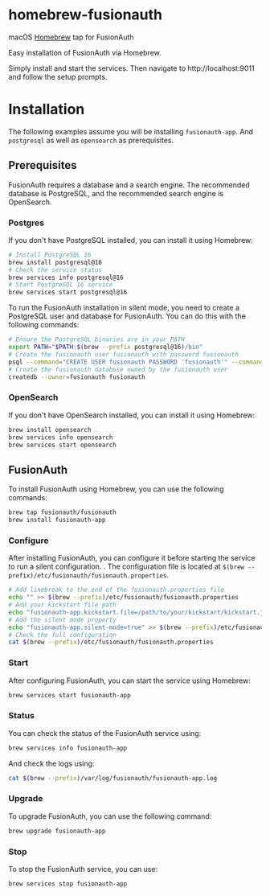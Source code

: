 # homebrew-fusionauth
macOS [Homebrew](https://brew.sh/) tap for FusionAuth

Easy installation of FusionAuth via Homebrew.

Simply install and start the services. Then navigate to http://localhost:9011 and follow the setup prompts.

# Installation

The following examples assume you will be installing `fusionauth-app`. And `postgresql` as well as `opensearch` as prerequisites.

## Prerequisites

FusionAuth requires a database and a search engine. The recommended database is PostgreSQL, and the recommended search engine is OpenSearch.

### Postgres

If you don't have PostgreSQL installed, you can install it using Homebrew:

```bash
# Install PostgreSQL 16
brew install postgresql@16
# Check the service status
brew services info postgresql@16
# Start PostgreSQL 16 service
brew services start postgresql@16
```

To run the FusionAuth installation in silent mode, you need to create a PostgreSQL user and database for FusionAuth. You can do this with the following commands:

```bash
# Ensure the PostgreSQL binaries are in your PATH
export PATH="$PATH:$(brew --prefix postgresql@16)/bin"
# Create the fusionauth user fusionauth with password fusionauth
psql --command="CREATE USER fusionauth PASSWORD 'fusionauth'" --command="\du" postgres
# Create the fusionauth database owned by the fusionauth user
createdb --owner=fusionauth fusionauth
```

### OpenSearch

If you don't have OpenSearch installed, you can install it using Homebrew:

```bash
brew install opensearch
brew services info opensearch
brew services start opensearch
```

## FusionAuth

To install FusionAuth using Homebrew, you can use the following commands:

```bash
brew tap fusionauth/fusionauth
brew install fusionauth-app
```

### Configure

After installing FusionAuth, you can configure it before starting the service to run a silent configuration. . The configuration file is located at `$(brew --prefix)/etc/fusionauth/fusionauth.properties`.

```bash
# Add linebreak to the end of the fusionauth.properties file
echo "" >> $(brew --prefix)/etc/fusionauth/fusionauth.properties
# Add your kickstart file path
echo "fusionauth-app.kickstart.file=/path/to/your/kickstart/kickstart.json" >> $(brew --prefix)/etc/fusionauth/fusionauth.properties
# Add the silent mode property
echo "fusionauth-app.silent-mode=true" >> $(brew --prefix)/etc/fusionauth/fusionauth.properties
# Check the full configuration
cat $(brew --prefix)/etc/fusionauth/fusionauth.properties
```

### Start

After configuring FusionAuth, you can start the service using Homebrew:

```bash
brew services start fusionauth-app
```

### Status

You can check the status of the FusionAuth service using:

```bash
brew services info fusionauth-app
```

And check the logs using:

```bash
cat $(brew --prefix)/var/log/fusionauth/fusionauth-app.log
```

### Upgrade

To upgrade FusionAuth, you can use the following command:

```bash
brew upgrade fusionauth-app
```

### Stop

To stop the FusionAuth service, you can use:

```bash
brew services stop fusionauth-app
```
